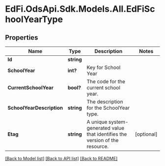 # EdFi.OdsApi.Sdk.Models.All.EdFiSchoolYearType
## Properties

Name | Type | Description | Notes
------------ | ------------- | ------------- | -------------
**Id** | **string** |  | 
**SchoolYear** | **int?** | Key for School Year | 
**CurrentSchoolYear** | **bool?** | The code for the current school year. | 
**SchoolYearDescription** | **string** | The description for the SchoolYear type. | 
**Etag** | **string** | A unique system-generated value that identifies the version of the resource. | [optional] 

[[Back to Model list]](../README.md#documentation-for-models) [[Back to API list]](../README.md#documentation-for-api-endpoints) [[Back to README]](../README.md)

